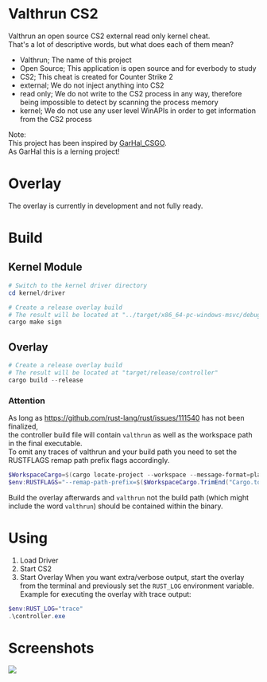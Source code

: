 # Valthrun CS2
Valthrun an open source CS2 external read only kernel cheat.  
That's a lot of descriptive words, but what does each of them mean?  
- Valthrun; The name of this project
- Open Source; This application is open source and for everbody to study
- CS2; This cheat is created for Counter Strike 2
- external; We do not inject anything into CS2
- read only; We do not write to the CS2 process in any way, therefore being impossible to detect by scanning the process memory
- kernel; We do not use any user level WinAPIs in order to get information from the CS2 process
  
Note:  
This project has been inspired by [GarHal_CSGO](https://github.com/dretax/GarHal_CSGO).  
As GarHal this is a lerning project!
  
# Overlay
The overlay is currently in development and not fully ready.

# Build
## Kernel Module
```ps1
# Switch to the kernel driver directory
cd kernel/driver

# Create a release overlay build
# The result will be located at "../target/x86_64-pc-windows-msvc/debug/valthrun-driver.sys"
cargo make sign
```

## Overlay
```ps1
# Create a release overlay build
# The result will be located at "target/release/controller"
cargo build --release
```
    
### Attention  
As long as https://github.com/rust-lang/rust/issues/111540 has not been finalized,  
the controller build file will contain `valthrun` as well as the workspace path in the final executable.  
To omit any traces of valthrun and your build path you need to set the RUSTFLAGS remap path prefix flags accordingly.
```ps1
$WorkspaceCargo=$(cargo locate-project --workspace --message-format=plain)
$env:RUSTFLAGS="--remap-path-prefix=$($WorkspaceCargo.TrimEnd("Cargo.toml"))=[src] --remap-path-prefix=$env:CARGO_HOME\registry\src\=[crates.io]"
```
Build the overlay afterwards and `valthrun` not the build path (which might include the word `valthrun`) should be contained within the binary.  


# Using
1. Load Driver
2. Start CS2
3. Start Overlay
When you want extra/verbose output, start the overlay from the terminal and previously set the `RUST_LOG` environment variable.  
Example for executing the overlay with trace output:  
```ps1
$env:RUST_LOG="trace"
.\controller.exe
```

# Screenshots
![](https://img.did.science/2023_07_30_17_28_23.png)